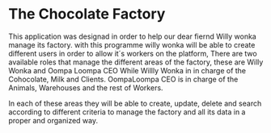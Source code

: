# The Chocolate Factory
This application was designad in order to help our dear fiernd Willy wonka manage its factory. 
with this programme willy wonka will be able to create different users in order to allow it´s workers on the platform,
There are two available roles that manage the different areas of the factory, these are Willy Wonka and Oompa Loompa CEO
While Willly Wonka in in charge of the Cohocolate, Milk and Clients.
OompaLoompa CEO is in charge of the Animals, Warehouses and the rest of Workers.

In each of these areas they will be able to create, update, delete and search according to different criteria to manage
the factory and all its data in a proper and organized way.

